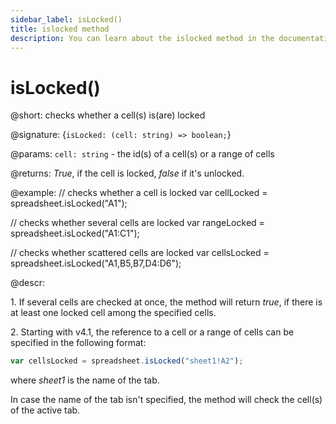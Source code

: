 ```yaml
---
sidebar_label: isLocked()
title: islocked method
description: You can learn about the islocked method in the documentation of the DHTMLX JavaScript Spreadsheet library. Browse developer guides and API reference, try out code examples and live demos, and download a free 30-day evaluation version of DHTMLX Spreadsheet.
---
```


# isLocked()

@short: checks whether a cell(s) is(are) locked

@signature: {`isLocked: (cell: string) => boolean;`}

@params:
`cell: string` - the id(s) of a cell(s) or a range of cells

@returns:
*True*, if the cell is locked, *false* if it's unlocked.

@example:
// checks whether a cell is locked
var cellLocked = spreadsheet.isLocked("A1");

// checks whether several cells are locked
var rangeLocked = spreadsheet.isLocked("A1:C1");

// checks whether scattered cells are locked
var cellsLocked = spreadsheet.isLocked("A1,B5,B7,D4:D6");

@descr:

1\. If several cells are checked at once, the method will return *true*, if there is at least one locked cell among the specified cells.

2\. Starting with v4.1, the reference to a cell or a range of cells can be specified in the following format:

~~~js
var cellsLocked = spreadsheet.isLocked("sheet1!A2"); 
~~~

where *sheet1* is the name of the tab.

In case the name of the tab isn't specified, the method will check the cell(s) of the active tab.
